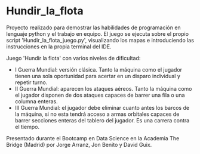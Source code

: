 # Hundir_la_flota
Proyecto realizado para demostrar las habilidades de programación en lenguaje python y el trabajo en equipo. El juego se ejecuta
sobre el propio script 'Hundir_la_flota_juego.py', visualizando los mapas e introduciendo las instrucciones en la propia terminal del IDE.


Juego 'Hundir la flota' con varios niveles de dificultad:
- I Guerra Mundial: versión clásica. Tanto la máquina como el jugador tienen una sola oportunidad para acertar en un disparo
  individual y repetir turno.
- II Guerra Mundial: aparecen los ataques aéreos. Tanto la máquina como el jugador disponen de dos ataques capaces de barrer una
  fila o una columna enteras.
- III Guerra Mundial: el jugador debe eliminar cuanto antes los barcos de la máquina, si no esta tendrá acceso a armas orbitales
  capaces de barrer secciones enteras del tablero del jugador. Es una carrera contra el tiempo.


Presentado durante el Bootcamp en Data Science en la Academia The Bridge (Madrid) por Jorge Arranz, Jon Benito y David Guix.
